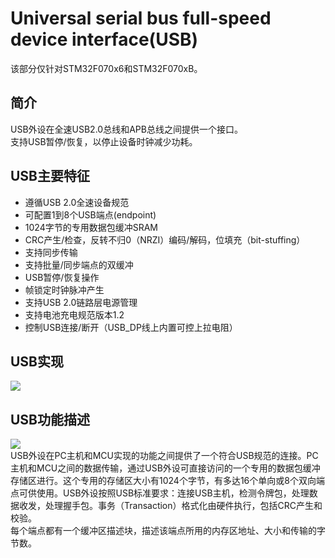 # Universal serial bus full-speed device interface(USB)  
该部分仅针对STM32F070x6和STM32F070xB。  
## 简介  
USB外设在全速USB2.0总线和APB总线之间提供一个接口。  
支持USB暂停/恢复，以停止设备时钟减少功耗。  
## USB主要特征  
- 遵循USB 2.0全速设备规范  
- 可配置1到8个USB端点(endpoint)  
- 1024字节的专用数据包缓冲SRAM  
- CRC产生/检查，反转不归0（NRZI）编码/解码，位填充（bit-stuffing）  
- 支持同步传输  
- 支持批量/同步端点的双缓冲  
- USB暂停/恢复操作  
- 帧锁定时钟脉冲产生  
- 支持USB 2.0链路层电源管理  
- 支持电池充电规范版本1.2  
- 控制USB连接/断开（USB_DP线上内置可控上拉电阻）  
## USB实现  
![](https://i.imgur.com/WK8JfOT.png)  
## USB功能描述  
![](https://i.imgur.com/BKszalT.png)  
USB外设在PC主机和MCU实现的功能之间提供了一个符合USB规范的连接。PC主机和MCU之间的数据传输，通过USB外设可直接访问的一个专用的数据包缓冲存储区进行。这个专用的存储区大小有1024个字节，有多达16个单向或8个双向端点可供使用。USB外设按照USB标准要求：连接USB主机，检测令牌包，处理数据收发，处理握手包。事务（Transaction）格式化由硬件执行，包括CRC产生和校验。  
每个端点都有一个缓冲区描述块，描述该端点所用的内存区地址、大小和传输的字节数。
